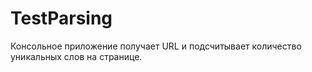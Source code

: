 # TestParsing

Консольное приложение получает URL и подсчитывает количество уникальных слов на странице.
